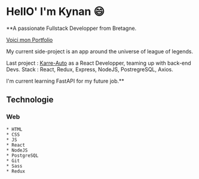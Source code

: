 # HellO' I'm Kynan :smile:

**A passionate Fullstack Developper from Bretagne.

[Voici mon Portfolio](http://kynan-tanguy.com/)

My current side-project is an app around the universe of league of legends.

Last project : [Karre-Auto](https://karre-auto.surge.sh/) as a React Developper, teaming up with back-end Devs.
Stack : React, Redux, Express, NodeJS, PostregreSQL, Axios.

I'm current learning FastAPI for my future job.**

## Technologie

### Web
    * HTML
    * CSS
    * JS
    * React
    * NodeJS
    * PostgreSQL
    * Git
    * Sass
    * Redux



